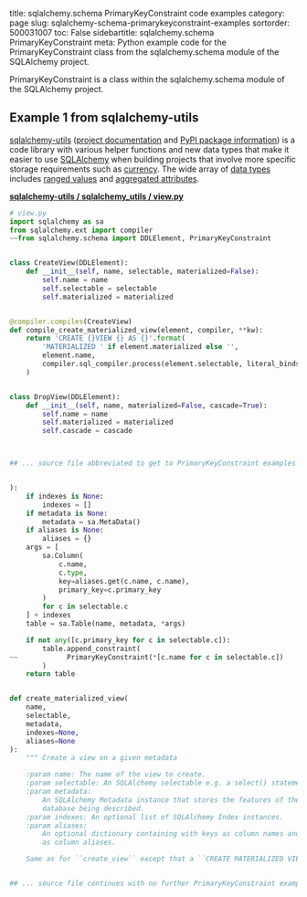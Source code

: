 title: sqlalchemy.schema PrimaryKeyConstraint code examples
category: page
slug: sqlalchemy-schema-primarykeyconstraint-examples
sortorder: 500031007
toc: False
sidebartitle: sqlalchemy.schema PrimaryKeyConstraint
meta: Python example code for the PrimaryKeyConstraint class from the sqlalchemy.schema module of the SQLAlchemy project.


PrimaryKeyConstraint is a class within the sqlalchemy.schema module of the SQLAlchemy project.


## Example 1 from sqlalchemy-utils
[sqlalchemy-utils](https://github.com/kvesteri/sqlalchemy-utils)
([project documentation](https://sqlalchemy-utils.readthedocs.io/en/latest/)
and
[PyPI package information](https://pypi.org/project/SQLAlchemy-Utils/))
is a code library with various helper functions and new data types
that make it easier to use [SQLAlchemy](/sqlachemy.html) when building
projects that involve more specific storage requirements such as
[currency](https://sqlalchemy-utils.readthedocs.io/en/latest/data_types.html#module-sqlalchemy_utils.types.currency).
The wide array of
[data types](https://sqlalchemy-utils.readthedocs.io/en/latest/data_types.html)
includes [ranged values](https://sqlalchemy-utils.readthedocs.io/en/latest/range_data_types.html)
and [aggregated attributes](https://sqlalchemy-utils.readthedocs.io/en/latest/aggregates.html).

[**sqlalchemy-utils / sqlalchemy_utils / view.py**](https://github.com/kvesteri/sqlalchemy-utils/blob/master/sqlalchemy_utils/./view.py)

```python
# view.py
import sqlalchemy as sa
from sqlalchemy.ext import compiler
~~from sqlalchemy.schema import DDLElement, PrimaryKeyConstraint


class CreateView(DDLElement):
    def __init__(self, name, selectable, materialized=False):
        self.name = name
        self.selectable = selectable
        self.materialized = materialized


@compiler.compiles(CreateView)
def compile_create_materialized_view(element, compiler, **kw):
    return 'CREATE {}VIEW {} AS {}'.format(
        'MATERIALIZED ' if element.materialized else '',
        element.name,
        compiler.sql_compiler.process(element.selectable, literal_binds=True),
    )


class DropView(DDLElement):
    def __init__(self, name, materialized=False, cascade=True):
        self.name = name
        self.materialized = materialized
        self.cascade = cascade



## ... source file abbreviated to get to PrimaryKeyConstraint examples ...


):
    if indexes is None:
        indexes = []
    if metadata is None:
        metadata = sa.MetaData()
    if aliases is None:
        aliases = {}
    args = [
        sa.Column(
            c.name,
            c.type,
            key=aliases.get(c.name, c.name),
            primary_key=c.primary_key
        )
        for c in selectable.c
    ] + indexes
    table = sa.Table(name, metadata, *args)

    if not any([c.primary_key for c in selectable.c]):
        table.append_constraint(
~~            PrimaryKeyConstraint(*[c.name for c in selectable.c])
        )
    return table


def create_materialized_view(
    name,
    selectable,
    metadata,
    indexes=None,
    aliases=None
):
    """ Create a view on a given metadata

    :param name: The name of the view to create.
    :param selectable: An SQLAlchemy selectable e.g. a select() statement.
    :param metadata:
        An SQLAlchemy Metadata instance that stores the features of the
        database being described.
    :param indexes: An optional list of SQLAlchemy Index instances.
    :param aliases:
        An optional dictionary containing with keys as column names and values
        as column aliases.

    Same as for ``create_view`` except that a ``CREATE MATERIALIZED VIEW``


## ... source file continues with no further PrimaryKeyConstraint examples...


```

